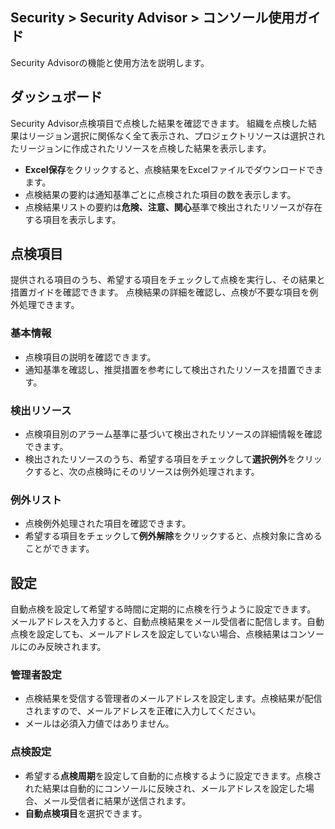 ## Security > Security Advisor > コンソール使用ガイド

Security Advisorの機能と使用方法を説明します。

## ダッシュボード

Security Advisor点検項目で点検した結果を確認できます。
組織を点検した結果はリージョン選択に関係なく全て表示され、プロジェクトリソースは選択されたリージョンに作成されたリソースを点検した結果を表示します。

* **Excel保存**をクリックすると、点検結果をExcelファイルでダウンロードできます。
* 点検結果の要約は通知基準ごとに点検された項目の数を表示します。
* 点検結果リストの要約は**危険、注意、関心**基準で検出されたリソースが存在する項目を表示します。

## 点検項目

提供される項目のうち、希望する項目をチェックして点検を実行し、その結果と措置ガイドを確認できます。
点検結果の詳細を確認し、点検が不要な項目を例外処理できます。

### 基本情報

* 点検項目の説明を確認できます。
* 通知基準を確認し、推奨措置を参考にして検出されたリソースを措置できます。

### 検出リソース

* 点検項目別のアラーム基準に基づいて検出されたリソースの詳細情報を確認できます。
* 検出されたリソースのうち、希望する項目をチェックして**選択例外**をクリックすると、次の点検時にそのリソースは例外処理されます。

### 例外リスト

* 点検例外処理された項目を確認できます。
* 希望する項目をチェックして**例外解除**をクリックすると、点検対象に含めることができます。

## 設定

自動点検を設定して希望する時間に定期的に点検を行うように設定できます。
メールアドレスを入力すると、自動点検結果をメール受信者に配信します。自動点検を設定しても、メールアドレスを設定していない場合、点検結果はコンソールにのみ反映されます。

### 管理者設定

* 点検結果を受信する管理者のメールアドレスを設定します。点検結果が配信されますので、メールアドレスを正確に入力してください。
* メールは必須入力値ではありません。

### 点検設定
* 希望する**点検周期**を設定して自動的に点検するように設定できます。点検された結果は自動的にコンソールに反映され、メールアドレスを設定した場合、メール受信者に結果が送信されます。
* **自動点検項目**を選択できます。
